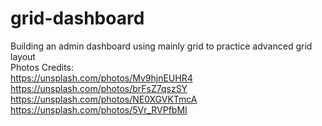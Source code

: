 # grid-dashboard
Building an admin dashboard using mainly grid to practice advanced grid layout <br>
Photos Credits: <br>
https://unsplash.com/photos/Mv9hjnEUHR4 <br>
https://unsplash.com/photos/brFsZ7qszSY<br>
https://unsplash.com/photos/NE0XGVKTmcA<br>
https://unsplash.com/photos/5Vr_RVPfbMI<br>
